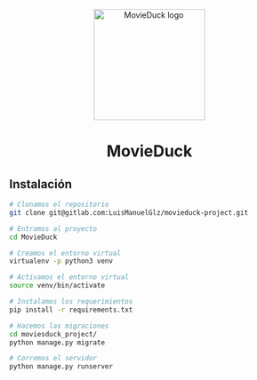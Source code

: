 <div align="center">

  <img src="https://user-images.githubusercontent.com/37312790/114077634-def5dc80-985c-11eb-8071-c51be53f1c5f.png" alt="MovieDuck logo" width=200 />

  # MovieDuck

</div>

## Instalación
```bash
# Clonamos el repositorio
git clone git@gitlab.com:LuisManuelGlz/movieduck-project.git

# Entramos al proyecto
cd MovieDuck

# Creamos el entorno virtual
virtualenv -p python3 venv

# Activamos el entorno virtual
source venv/bin/activate

# Instalamos los requerimientos
pip install -r requirements.txt

# Hacemos las migraciones
cd moviesduck_project/
python manage.py migrate

# Corremos el servidor
python manage.py runserver
```
